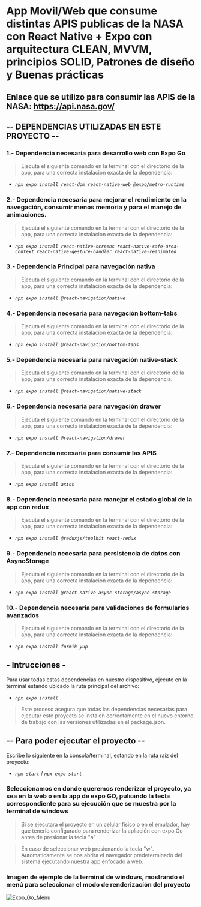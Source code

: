 # App Movil/Web que consume distintas APIS publicas de la NASA con React Native + Expo con arquitectura CLEAN, MVVM, principios SOLID, Patrones de diseño y Buenas prácticas

## Enlace que se utilizo para consumir las APIS de la NASA: https://api.nasa.gov/

## -- DEPENDENCIAS UTILIZADAS EN ESTE PROYECTO -- 
### 1.- Dependencia necesaria para desarrollo web con Expo Go
> Ejecuta el siguiente comando en la terminal con el directorio de la app, para una correcta instalacion exacta de la dependencia:
- _`npx expo install react-dom react-native-web @expo/metro-runtime`_

### 2.- Dependencia necesaria para mejorar el rendimiento en la navegación, consumir menos memoria y para el manejo de animaciones. 
> Ejecuta el siguiente comando en la terminal con el directorio de la app, para una correcta instalacion exacta de la dependencia:
- _`npx expo install react-native-screens react-native-safe-area-context react-native-gesture-handler react-native-reanimated`_

### 3.- Dependencia Principal para navegación nativa
> Ejecuta el siguiente comando en la terminal con el directorio de la app, para una correcta instalacion exacta de la dependencia:
- _`npx expo install @react-navigation/native`_

### 4.- Dependencia necesaria para navegación bottom-tabs
> Ejecuta el siguiente comando en la terminal con el directorio de la app, para una correcta instalacion exacta de la dependencia:
- _`npx expo install @react-navigation/bottom-tabs`_

### 5.- Dependencia necesaria para navegación native-stack
> Ejecuta el siguiente comando en la terminal con el directorio de la app, para una correcta instalacion exacta de la dependencia:
- _`npx expo install @react-navigation/native-stack`_

### 6.- Dependencia necesaria para navegación drawer
> Ejecuta el siguiente comando en la terminal con el directorio de la app, para una correcta instalacion exacta de la dependencia:
- _`npx expo install @react-navigation/drawer`_

### 7.- Dependencia necesaria para consumir las APIS
> Ejecuta el siguiente comando en la terminal con el directorio de la app, para una correcta instalacion exacta de la dependencia:
- _`npx expo install axios`_

### 8.- Dependencia necesaria para manejar el estado global de la app con redux
> Ejecuta el siguiente comando en la terminal con el directorio de la app, para una correcta instalacion exacta de la dependencia:
- _`npx expo install @reduxjs/toolkit react-redux`_

### 9.- Dependencia necesaria para persistencia de datos con AsyncStorage
> Ejecuta el siguiente comando en la terminal con el directorio de la app, para una correcta instalacion exacta de la dependencia:
- _`npx expo install @react-native-async-storage/async-storage`_

### 10.- Dependencia necesaria para validaciones de formularios avanzados
> Ejecuta el siguiente comando en la terminal con el directorio de la app, para una correcta instalacion exacta de la dependencia:
- _`npx expo install formik yup`_

## - Intrucciones -
Para usar todas estas dependencias en nuestro dispositivo, ejecute en la terminal estando ubicado la ruta principal del archivo:
- _`npx expo install`_
> Este proceso asegura que todas las dependencias necesarias para ejecutar este proyecto se instalen correctamente en el nuevo entorno de trabajo con las versiones utilizadas en el package.json.

## -- Para poder ejecutar el proyecto --
Escribe lo siguiente en la consola/terminal, estando en la ruta raíz del proyecto:
- _`npm start`_ / _`npx expo start`_

### Seleccionamos en donde queremos renderizar el proyecto, ya sea en la web o en la app de expo GO, pulsando la tecla correspondiente para su ejecución que se muestra por la terminal de windows
> Si se ejecutara el proyecto en un celular fisico o en el emulador, hay que tenerlo configurado para renderizar la apliación con expo Go antes de presionar la tecla "a"

> En caso de seleccionar web presionando la tecla "w". Automaticamente se nos abrira el navegador predeterminado del sistema ejecutando nuestra app enfocado a web.

### Imagen de ejemplo de la terminal de windows, mostrando el menú para seleccionar el modo de renderización del proyecto
![Expo_Go_Menu](https://github.com/user-attachments/assets/31784924-1b08-4004-9498-149573e7b692)